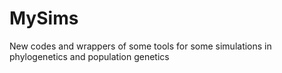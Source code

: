 # MySims
New codes and wrappers of some tools for some simulations in phylogenetics and population genetics
